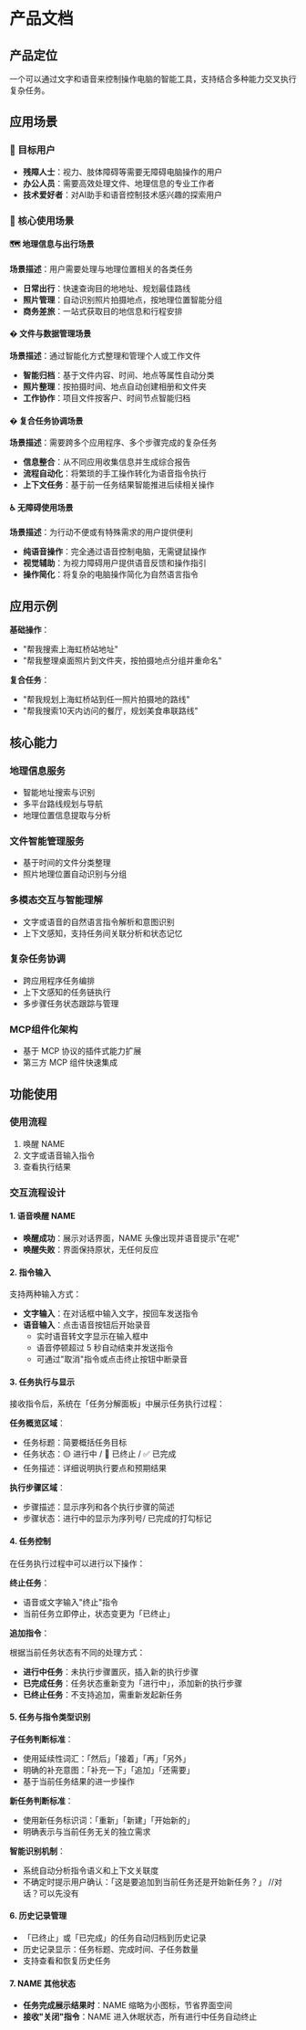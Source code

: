 # 产品文档

## 产品定位

一个可以通过文字和语音来控制操作电脑的智能工具，支持结合多种能力交叉执行复杂任务。

## 应用场景

### 👥 目标用户

- **残障人士**：视力、肢体障碍等需要无障碍电脑操作的用户
- **办公人员**：需要高效处理文件、地理信息的专业工作者
- **技术爱好者**：对AI助手和语音控制技术感兴趣的探索用户

### 🎯 核心使用场景

#### 🗺️ 地理信息与出行场景

**场景描述**：用户需要处理与地理位置相关的各类任务

- **日常出行**：快速查询目的地地址、规划最佳路线
- **照片管理**：自动识别照片拍摄地点，按地理位置智能分组
- **商务差旅**：一站式获取目的地信息和行程安排

#### � 文件与数据管理场景

**场景描述**：通过智能化方式整理和管理个人或工作文件

- **智能归档**：基于文件内容、时间、地点等属性自动分类
- **照片整理**：按拍摄时间、地点自动创建相册和文件夹
- **工作协作**：项目文件按客户、时间节点智能归档

#### � 复合任务协调场景  

**场景描述**：需要跨多个应用程序、多个步骤完成的复杂任务

- **信息整合**：从不同应用收集信息并生成综合报告
- **流程自动化**：将繁琐的手工操作转化为语音指令执行
- **上下文任务**：基于前一任务结果智能推进后续相关操作

#### ♿ 无障碍使用场景

**场景描述**：为行动不便或有特殊需求的用户提供便利

- **纯语音操作**：完全通过语音控制电脑，无需键鼠操作
- **视觉辅助**：为视力障碍用户提供语音反馈和操作指引
- **操作简化**：将复杂的电脑操作简化为自然语言指令


## 应用示例

**基础操作**：

- "帮我搜索上海虹桥站地址"
- "帮我整理桌面照片到文件夹，按拍摄地点分组并重命名"

**复合任务**：

- "帮我规划上海虹桥站到任一照片拍摄地的路线"
- "帮我搜索10天内访问的餐厅，规划美食串联路线"


## 核心能力

### 地理信息服务

- 智能地址搜索与识别
- 多平台路线规划与导航
- 地理位置信息提取与分析

### 文件智能管理服务

- 基于时间的文件分类整理
- 照片地理位置自动识别与分组

### 多模态交互与智能理解

- 文字或语音的自然语言指令解析和意图识别
- 上下文感知，支持任务间关联分析和状态记忆

### 复杂任务协调

- 跨应用程序任务编排
- 上下文感知的任务链执行
- 多步骤任务状态跟踪与管理

### MCP组件化架构  

- 基于 MCP 协议的插件式能力扩展
- 第三方 MCP 组件快速集成

## 功能使用

### 使用流程

1. 唤醒 NAME
2. 文字或语音输入指令
3. 查看执行结果

### 交互流程设计

#### 1. 语音唤醒 NAME

- **唤醒成功**：展示对话界面，NAME 头像出现并语音提示"在呢"
- **唤醒失败**：界面保持原状，无任何反应

#### 2. 指令输入

支持两种输入方式：

- **文字输入**：在对话框中输入文字，按回车发送指令
- **语音输入**：点击语音按钮后开始录音
  - 实时语音转文字显示在输入框中
  - 语音停顿超过 5 秒自动结束并发送指令
  - 可通过"取消"指令或点击终止按钮中断录音

#### 3. 任务执行与显示

接收指令后，系统在「任务分解面板」中展示任务执行过程：

**任务概览区域**：

- 任务标题：简要概括任务目标
- 任务状态：🟡 进行中 / 🔴 已终止 / ✅ 已完成
- 任务描述：详细说明执行要点和预期结果

**执行步骤区域**：

- 步骤描述：显示序列和各个执行步骤的简述
- 步骤状态：进行中的显示为序列号/ 已完成的打勾标记

#### 4. 任务控制

在任务执行过程中可以进行以下操作：

**终止任务**：

- 语音或文字输入"终止"指令
- 当前任务立即停止，状态变更为「已终止」

**追加指令**：

根据当前任务状态有不同的处理方式：

- **进行中任务**：未执行步骤置灰，插入新的执行步骤
- **已完成任务**：任务状态重新变为「进行中」，添加新的执行步骤
- **已终止任务**：不支持追加，需重新发起新任务

#### 5. 任务与指令类型识别

**子任务判断标准**：

- 使用延续性词汇：「然后」「接着」「再」「另外」
- 明确的补充意图：「补充一下」「追加」「还需要」
- 基于当前任务结果的进一步操作

**新任务判断标准**：

- 使用新任务标识词：「重新」「新建」「开始新的」
- 明确表示与当前任务无关的独立需求

**智能识别机制**：

- 系统自动分析指令语义和上下文关联度
- 不确定时提示用户确认：「这是要追加到当前任务还是开始新任务？」 //对话？可以先没有

#### 6. 历史记录管理

- 「已终止」或「已完成」的任务自动归档到历史记录
- 历史记录显示：任务标题、完成时间、子任务数量
- 支持查看和恢复历史任务

#### 7. NAME 其他状态

- **任务完成展示结果时**：NAME 缩略为小图标，节省界面空间
- **接收"关闭"指令**：NAME 进入休眠状态，所有进行中任务自动终止
